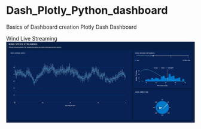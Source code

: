 # Dash_Plotly_Python_dashboard
Basics of Dashboard creation
Plotly Dash Dashboard 


Wind Live Streaming
![](https://github.com/Arun-purakkatt/Dash_Plotly_Python_dashboard/blob/master/images/chrome-capture.jpg?raw=true)
